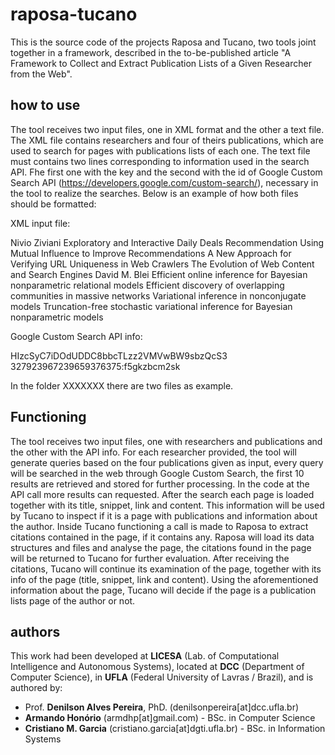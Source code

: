# raposa-tucano
This is the source code of the projects Raposa and Tucano, two tools joint together in a framework, described in the to-be-published article "A Framework to Collect and Extract Publication Lists of a Given Researcher from the Web".

## how to use
The tool receives two input files, one in XML format and the other a text file. The XML file contains researchers and four of theirs publications, which are used to search for pages with publications lists of each one. The text file must contains two lines corresponding to information used in the search API. Fhe first one with the key and the second with the id of Google Custom Search API (https://developers.google.com/custom-search/), necessary in the tool to realize the searches. Below is an example of how both files should be formatted:

XML input file:

<Pesquisadores>

  <Pesquisador>
    <Nome> Nivio Ziviani </Nome>
    <Publicacoes>
      <Pub> Exploratory and Interactive Daily Deals Recommendation </Pub>
      <Pub> Using Mutual Influence to Improve Recommendations </Pub>
      <Pub> A New Approach for Verifying URL Uniqueness in Web Crawlers </Pub>
      <Pub> The Evolution of Web Content and Search Engines </Pub>    
    </Publicacoes>
  </Pesquisador>

  <Pesquisador>
    <Nome> David M. Blei </Nome>
    <Publicacoes>
      <Pub> Efficient online inference for Bayesian nonparametric relational models  </Pub>
      <Pub> Efficient discovery of overlapping communities in massive networks  </Pub>
      <Pub> Variational inference in nonconjugate models </Pub>
      <Pub> Truncation-free stochastic variational inference for Bayesian nonparametric models </Pub>
    </Publicacoes>
  </Pesquisador>

</Pesquisadores>

Google Custom Search API info:

HIzcSyC7iDOdUDDC8bbcTLzz2VMVwBW9sbzQcS3
327923967239659376375:f5gkzbcm2sk

In the folder XXXXXXX there are two files as example.

## Functioning

The tool receives two input files, one with researchers and publications and the other with the API info. For each researcher provided, the tool will generate queries based on the four publications given as input, every query will be searched in the web through Google Custom Search, the first 10 results are retrieved and stored for further processing. In the code at the API call more results can requested. After the search each page is loaded together with its title, snippet, link and content. This information will be used by Tucano to inspect if it is a page with publications and information about the author. Inside Tucano functioning a call is made to Raposa to extract citations contained in the page, if it contains any. Raposa will load its data structures and files and analyse the page, the citations found in the page will be returned to Tucano for further evaluation. After receiving the citations, Tucano will continue its examination of the page, together with its info of the page (title, snippet, link and content). Using the aforementioned information about the page, Tucano will decide if the page is a publication lists page of the author or not.

## authors
This work had been developed at **LICESA** (Lab. of Computational Intelligence and Autonomous Systems), located at **DCC** (Department of Computer Science), in **UFLA** (Federal University of Lavras / Brazil), and is authored by:

 - Prof. **Denilson Alves Pereira**, PhD. (denilsonpereira[at]dcc.ufla.br)  
 - **Armando Honório** (armdhp[at]gmail.com) - BSc. in Computer Science
 - **Cristiano M. Garcia** (cristiano.garcia[at]dgti.ufla.br) - BSc. in Information Systems
